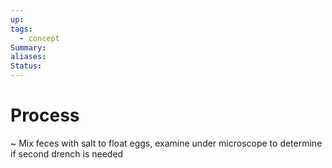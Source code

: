 ```yaml
---
up: 
tags:
  - concept
Summary: 
aliases: 
Status:
---
```

# Process
~
Mix feces with salt to float eggs, examine under microscope to determine if second drench is needed
<!--SR:!2025-03-14,4,270-->